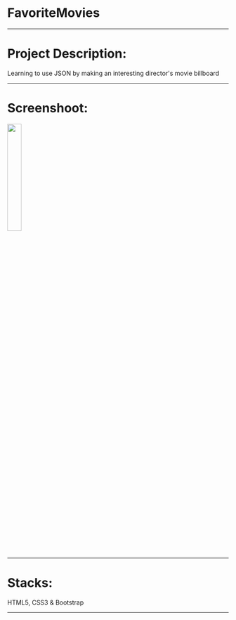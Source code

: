 # FavoriteMovies

***

# Project Description:
Learning to use JSON by making an interesting director's movie billboard
    
***
    
# Screenshoot:

<img src="https://user-images.githubusercontent.com/113030390/208240084-925a4e20-86aa-4cd3-8be5-6373ea9714f9.png" width="25%"/>


***

# Stacks:
HTML5, CSS3 & Bootstrap

***


